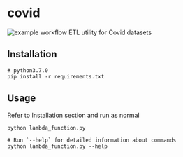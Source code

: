 # covid
![example workflow](https://github.com/johnclaro/covid/actions/workflows/actions.yml/badge.svg)
ETL utility for Covid datasets

## Installation

```sh-session
# python3.7.0
pip install -r requirements.txt
```

## Usage

Refer to Installation section and run as normal
```sh-session
python lambda_function.py

# Run `--help` for detailed information about commands
python lambda_function.py --help
```